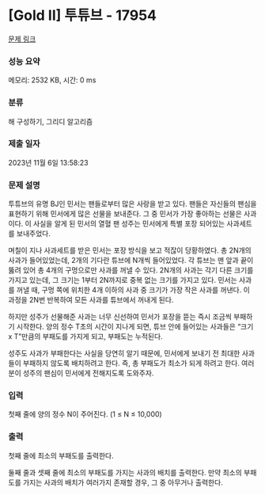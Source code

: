 # [Gold II] 투튜브 - 17954 

[문제 링크](https://www.acmicpc.net/problem/17954) 

### 성능 요약

메모리: 2532 KB, 시간: 0 ms

### 분류

해 구성하기, 그리디 알고리즘

### 제출 일자

2023년 11월 6일 13:58:23

### 문제 설명

<p>투튜브의 유명 BJ인 민서는 팬들로부터 많은 사랑을 받고 있다. 팬들은 자신들의 팬심을 표현하기 위해 민서에게 많은 선물을 보내준다. 그 중 민서가 가장 좋아하는 선물은 사과이다. 이 사실을 알게 된 민서의 열혈 팬 성주는 민서에게 특별 포장 되어있는 사과세트를 보내주었다.</p>

<p>며칠이 지나 사과세트를 받은 민서는 포장 방식을 보고 적잖이 당황하였다. 총 2N개의 사과가 들어있었는데, 2개의 기다란 튜브에 N개씩 들어있었다. 각 튜브는 맨 앞과 끝이 뚫려 있어 총 4개의 구멍으로만 사과를 꺼낼 수 있다. 2N개의 사과는 각기 다른 크기를 가지고 있는데, 그 크기는 1부터 2N까지로 중복 없는 크기를 가지고 있다. 민서는 사과를 꺼낼 때, 구멍 쪽에 위치한 4개 이하의 사과 중 크기가 가장 작은 사과를 꺼낸다. 이 과정을 2N번 반복하여 모든 사과를 튜브에서 꺼내게 된다.</p>

<p>하지만 성주가 선물해준 사과는 너무 신선하여 민서가 포장을 뜯는 즉시 조금씩 부패하기 시작한다. 양의 정수 T초의 시간이 지나게 되면, 튜브 안에 들어있는 사과들은 “크기 x T”만큼의 부패도를 가지게 되고, 부패도는 누적된다.</p>

<p>성주도 사과가 부패한다는 사실을 당연히 알기 때문에, 민서에게 보내기 전 최대한 사과들이 부패하지 않도록 배치하려고 한다. 즉, 총 부패도가 최소가 되게 하려고 한다. 여러분이 성주의 팬심이 민서에게 전해지도록 도와주자.</p>

### 입력 

 <p>첫째 줄에 양의 정수 N이 주어진다. (1 ≤ N ≤ 10,000)</p>

### 출력 

 <p>첫째 줄에 최소의 부패도를 출력한다.</p>

<p>둘째 줄과 셋째 줄에 최소의 부패도를 가지는 사과의 배치를 출력한다. 만약 최소의 부패도를 가지는 사과의 배치가 여러가지 존재할 경우, 그 중 아무거나 출력한다.</p>

